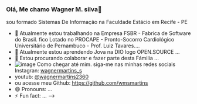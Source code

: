 ### Olá, Me chamo Wagner M. silva👋
sou formado Sistemas De Informação na Faculdade Estácio em Recife - PE
- 🔭 Atualmente estou trabalhando na Empresa FSBR - Fabrica de Software do Brasil. fico Lotado no PROCAPE - Pronto-Socorro Cardiológico Universitário de Pernambuco - Prof. Luiz Tavares....
- 🌱 Atualmente estou aprendendo Jova na DIO logo OPEN.SOURCE ...
- 👯 Estou procurando colaborar e fazer parte desta Fámilia ...
- ![image](https://github.com/wmsmartins/wmsmartins/assets/151051001/5bca1ead-1da1-4df1-8f09-b3182cbb2a91)
 Como chegar até mim. siga-me nas minhas redes sociais Instagran: [wagnermartins_s](https://www.instagram.com/wagnermartins_s?utm_source=qr&igsh=MW40MmVqeHhxZzZnMA==)
- youtub: [@wagnermartins2360](https://www.youtube.com/channel/UC1VaRvPMUK1EGzHUmhHtqQg)
- ou acesse meu Github: https://github.com/wmsmartins
- 😄 Pronouns: ...
- ⚡ Fun fact: ...
-->
